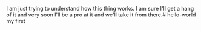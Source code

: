 I am just trying to understand how this thing works.
I am sure I'll get a hang of it and very soon I'll be a pro at it and we'll take it from there.# hello-world
my first
